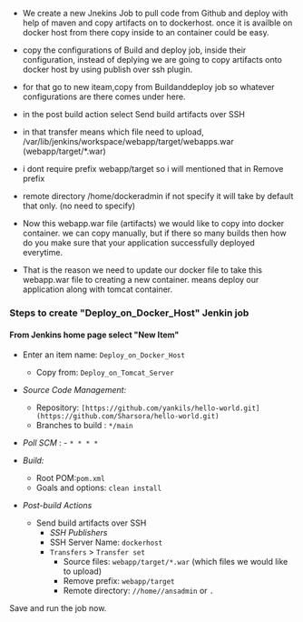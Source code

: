 - We create a new Jnekins Job to pull code from Github and deploy with help of maven and copy artifacts on to dockerhost. once it is availble on docker host from there copy inside to an container could be easy.
- copy the configurations of Build and deploy job, inside their configuration, instead of deplying we are going to copy artifacts onto docker host by using publish over ssh plugin.
- for that go to new iteam,copy from Buildanddeploy job so whatever configurations are there comes under here.
- in the post build action select Send build artifacts over SSH
- in that transfer means which file need to upload, /var/lib/jenkins/workspace/webapp/target/webapps.war (webapp/target/*.war)
- i dont require prefix webapp/target so i will mentioned that in Remove prefix
- remote directory /home/dockeradmin if not specify it will take by default that only. (no need to specify)

- Now this webapp.war file (artifacts) we would like to copy into docker container. we can copy manually, but if there so many builds then how do you make sure that your application successfully deployed everytime.
- That is the reason we need to update our docker file to take this webapp.war file to creating a new container. means deploy our application along with tomcat container.

### Steps to create "Deploy_on_Docker_Host" Jenkin job
 #### From Jenkins home page select "New Item"
   - Enter an item name: `Deploy_on_Docker_Host`
     - Copy from: `Deploy_on_Tomcat_Server`
     
   - *Source Code Management:*
      - Repository: `[https://github.com/yankils/hello-world.git](https://github.com/Sharsora/hello-world.git)`
      - Branches to build : `*/main`  
   - *Poll SCM* :      - `* * * *`

   - *Build:*
     - Root POM:`pom.xml`
     - Goals and options: `clean install`

 - *Post-build Actions*
   - Send build artifacts over SSH
     - *SSH Publishers*
      - SSH Server Name: `dockerhost`
       - `Transfers` >  `Transfer set`
            - Source files: `webapp/target/*.war`  (which files we would like to upload)
	       - Remove prefix: `webapp/target`
	       - Remote directory: `//home//ansadmin` or `.`
	 

Save and run the job now.
